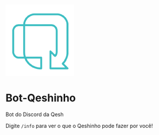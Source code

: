 <p align="left">
  <img src="assets/qeshinho.png" >
</p>

# Bot-Qeshinho
Bot do Discord da Qesh

Digite `/info` para ver o que o Qeshinho pode fazer por você!